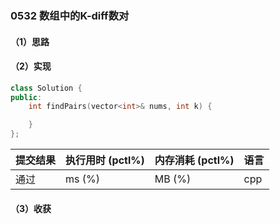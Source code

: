 ### 0532 数组中的K-diff数对

#### （1）思路

#### （2）实现

```cpp
class Solution {
public:
    int findPairs(vector<int>& nums, int k) {

    }
};
```

| 提交结果 | 执行用时 (pctl%) | 内存消耗 (pctl%) | 语言 |
|:---------|:-----------------|:-----------------|:-----|
| 通过     |  ms (%)   |  MB (%)  | cpp  |

#### （3）收获
